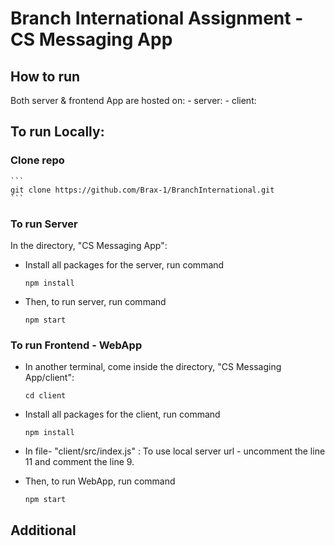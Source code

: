 # Branch International Assignment - CS Messaging App

## How to run 

Both server & frontend App are hosted on:
    - server: 
    - client: 

## To run Locally:

### Clone repo 
    ```
    git clone https://github.com/Brax-1/BranchInternational.git
    ```

### To run Server
In the directory, "CS Messaging App":

- Install all packages for the server, run command 
    ```
    npm install
    ```

- Then, to run server, run command
    ```
    npm start
    ```


### To run Frontend - WebApp
- In another terminal, come inside the directory, "CS Messaging App/client":
    ```
    cd client
    ```

- Install all packages for the client, run command 
    ```
    npm install
    ```

- In file- "client/src/index.js" : 
    To use local server url - uncomment the line 11 and comment the line 9.

- Then, to run WebApp, run command
    ```
    npm start
    ```

## Additional


